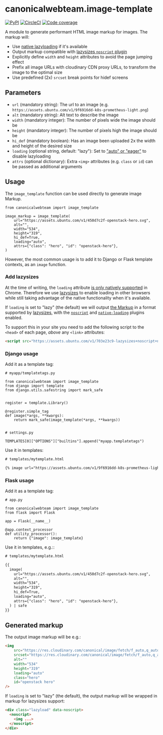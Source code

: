 # canonicalwebteam.image-template

[![PyPI](https://img.shields.io/pypi/v/canonicalwebteam.image-template)](https://pypi.org/project/canonicalwebteam.image-template/)
[![CircleCI](https://circleci.com/gh/canonical-web-and-design/canonicalwebteam.image-template.svg?style=shield)](https://circleci.com/gh/canonical-web-and-design/canonicalwebteam.image-template)
[![Code coverage](https://codecov.io/gh/canonical-web-and-design/canonicalwebteam.image-template/branch/master/graph/badge.svg)](https://codecov.io/gh/canonical-web-and-design/canonicalwebteam.image-template)

A module to generate performant HTML image markup for images. The markup
will:

- Use [native lazyloading](https://addyosmani.com/blog/lazy-loading/) if it's available
- Output markup compatible with [lazysizes `noscript` plugin](https://github.com/aFarkas/lazysizes/tree/gh-pages/plugins/noscript)
- Explicitly define `width` and `height` attributes to avoid the page jumping effect
- Prefix all image URLs with cloudinary CDN proxy URLs, to transform the image to the optimal size
- Use predefined (2x) `srcset` break points for hidef screens

## Parameters

- `url` (mandatory string): The url to an image (e.g. `https://assets.ubuntu.com/v1/9f6916dd-k8s-prometheus-light.png`)
- `alt` (mandatory string): Alt text to describe the image
- `width` (mandatory integer): The number of pixels wide the image should be
- `height` (mandatory integer): The number of pixels high the image should be
- `hi_def` (mandatory boolean): Has an image been uploaded 2x the width and height of the desired size
- `loading` (optional string, default: "lazy"): Set to ["auto" or "eager"](https://addyosmani.com/blog/lazy-loading/) to disable lazyloading
- `attrs` (optional dictionary): Extra `<img>` attributes (e.g. `class` or `id`) can be passed as additional arguments

## Usage

The `image_template` function can be used directly to generate image Markup.

``` python3
from canonicalwebteam import image_template

image_markup = image_template(
    url="https://assets.ubuntu.com/v1/450d7c2f-openstack-hero.svg",
    alt="",
    width="534",
    height="319",
    hi_def=True,
    loading="auto",
    attrs={"class": "hero", "id": "openstack-hero"},
)
```

However, the most common usage is to add it to Django or Flask template contexts, as an `image` function.

### Add lazysizes

At the time of writing, the `loading` attribute [is only natively supported](https://caniuse.com/#search=loading) in Chrome. Therefore we use [lazysizes](https://github.com/aFarkas/lazysizes) to enable loading in other browsers while still taking advantage of the native functionality when it's available.

If `loading` is set to "lazy" (the default) we will output [the Markup](#generated-markup) in a format supported by [lazysizes](https://github.com/aFarkas/lazysizes), with the [`noscript`](https://github.com/aFarkas/lazysizes/tree/gh-pages/plugins/noscript) and [`native-loading`](https://github.com/aFarkas/lazysizes/tree/gh-pages/plugins/native-loading) plugins enabled.

To support this in your site you need to add the following script to the `<head>` of each page, *above* any `<link>` attributes:

``` html
<script src="https://assets.ubuntu.com/v1/703e23c9-lazysizes+noscript+native-loading.5.1.2.min.js" defer></script>
```

### Django usage

Add it as a template tag:

``` python3
# myapp/templatetags.py

from canonicalwebteam import image_template
from django import template
from django.utils.safestring import mark_safe


register = template.Library()

@register.simple_tag
def image(*args, **kwargs):
    return mark_safe(image_template(*args, **kwargs))


# settings.py

TEMPLATES[0]["OPTIONS"]["builtins"].append("myapp.templatetags")
```

Use it in templates:

``` html
# templates/mytemplate.html

{% image url="https://assets.ubuntu.com/v1/9f6916dd-k8s-prometheus-light.png" alt="Operational dashboard" width="1040" height="585" hi_def=True %}
```

### Flask usage

Add it as a template tag:

``` python3
# app.py

from canonicalwebteam import image_template
from flask import Flask

app = Flask(__name__)

@app.context_processor
def utility_processor():
    return {"image": image_template}
```

Use it in templates, e.g.::

``` html
# templates/mytemplate.html

{{
  image(
    url="https://assets.ubuntu.com/v1/450d7c2f-openstack-hero.svg",
    alt="",
    width="534",
    height="319",
    hi_def=True,
    loading="auto",
    attrs={"class": "hero", "id": "openstack-hero"},
  ) | safe
}}
```

## Generated markup

The output image markup will be e.g.:

``` html
<img
    src="https://res.cloudinary.com/canonical/image/fetch/f_auto,q_auto,fl_sanitize,w_534,h_319/https://assets.ubuntu.com/v1/450d7c2f-openstack-hero.svg"
    srcset="https://res.cloudinary.com/canonical/image/fetch/f_auto,q_auto,fl_sanitize,w_1068,h_638/https://assets.ubuntu.com/v1/450d7c2f-openstack-hero.svg 2x"
    alt=""
    width="534"
    height="319"
    loading="auto"
    class="hero"
    id="openstack hero"
/>
```

If `loading` is set to "lazy" (the default), the output markup will be wrapped in markup for lazysizes support:

``` html
<div class="lazyload" data-noscript>
  <noscript>
    <img ...>
  </noscript>
</div>
```
